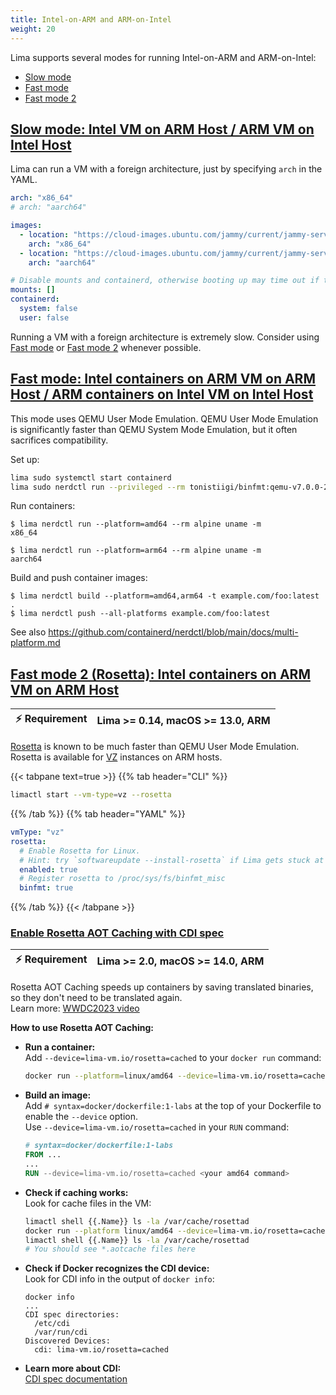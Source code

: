 ```yaml
---
title: Intel-on-ARM and ARM-on-Intel
weight: 20
---
```


Lima supports several modes for running Intel-on-ARM and ARM-on-Intel:
- [Slow mode](#slow-mode)
- [Fast mode](#fast-mode)
- [Fast mode 2](#fast-mode-2)

## [Slow mode: Intel VM on ARM Host / ARM VM on Intel Host](#slow-mode)

Lima can run a VM with a foreign architecture, just by specifying `arch` in the YAML.

```yaml
arch: "x86_64"
# arch: "aarch64"

images:
  - location: "https://cloud-images.ubuntu.com/jammy/current/jammy-server-cloudimg-amd64.img"
    arch: "x86_64"
  - location: "https://cloud-images.ubuntu.com/jammy/current/jammy-server-cloudimg-arm64.img"
    arch: "aarch64"

# Disable mounts and containerd, otherwise booting up may time out if the host is slow
mounts: []
containerd:
  system: false
  user: false
```

Running a VM with a foreign architecture is extremely slow.
Consider using [Fast mode](#fast-mode) or [Fast mode 2](#fast-mode-2) whenever possible.

## [Fast mode: Intel containers on ARM VM on ARM Host / ARM containers on Intel VM on Intel Host](#fast-mode)

This mode uses QEMU User Mode Emulation.
QEMU User Mode Emulation is significantly faster than QEMU System Mode Emulation, but it often sacrifices compatibility.

Set up:
```bash
lima sudo systemctl start containerd
lima sudo nerdctl run --privileged --rm tonistiigi/binfmt:qemu-v7.0.0-28@sha256:66e11bea77a5ea9d6f0fe79b57cd2b189b5d15b93a2bdb925be22949232e4e55 --install all
```

Run containers:
```console
$ lima nerdctl run --platform=amd64 --rm alpine uname -m
x86_64

$ lima nerdctl run --platform=arm64 --rm alpine uname -m
aarch64
```

Build and push container images:
```console
$ lima nerdctl build --platform=amd64,arm64 -t example.com/foo:latest .
$ lima nerdctl push --all-platforms example.com/foo:latest
```

See also https://github.com/containerd/nerdctl/blob/main/docs/multi-platform.md

## [Fast mode 2 (Rosetta): Intel containers on ARM VM on ARM Host](#fast-mode-2)

| ⚡ Requirement | Lima >= 0.14, macOS >= 13.0, ARM |
|-------------------|----------------------------------|

[Rosetta](https://developer.apple.com/documentation/virtualization/running_intel_binaries_in_linux_vms_with_rosetta) is known to be much faster than QEMU User Mode Emulation.
Rosetta is available for [VZ](../vmtype/#vz) instances on ARM hosts.

{{< tabpane text=true >}}
{{% tab header="CLI" %}}
```bash
limactl start --vm-type=vz --rosetta
```
{{% /tab %}}
{{% tab header="YAML" %}}
```yaml
vmType: "vz"
rosetta:
  # Enable Rosetta for Linux.
  # Hint: try `softwareupdate --install-rosetta` if Lima gets stuck at `Installing rosetta...`
  enabled: true
  # Register rosetta to /proc/sys/fs/binfmt_misc
  binfmt: true
```
{{% /tab %}}
{{< /tabpane >}}

### [Enable Rosetta AOT Caching with CDI spec](#rosetta-aot-caching)
| ⚡ Requirement | Lima >= 2.0, macOS >= 14.0, ARM |
|-------------------|----------------------------------|

Rosetta AOT Caching speeds up containers by saving translated binaries, so they don't need to be translated again.  
Learn more: [WWDC2023 video](https://developer.apple.com/videos/play/wwdc2023/10007/?time=721)

**How to use Rosetta AOT Caching:**

- **Run a container:**  
  Add `--device=lima-vm.io/rosetta=cached` to your `docker run` command:
  ```bash
  docker run --platform=linux/amd64 --device=lima-vm.io/rosetta=cached ...
  ```

- **Build an image:**  
  Add `# syntax=docker/dockerfile:1-labs` at the top of your Dockerfile to enable the `--device` option.  
  Use `--device=lima-vm.io/rosetta=cached` in your `RUN` command:
  ```Dockerfile
  # syntax=docker/dockerfile:1-labs
  FROM ...
  ...
  RUN --device=lima-vm.io/rosetta=cached <your amd64 command>
  ```

- **Check if caching works:**  
  Look for cache files in the VM:
  ```bash
  limactl shell {{.Name}} ls -la /var/cache/rosettad
  docker run --platform linux/amd64 --device=lima-vm.io/rosetta=cached ubuntu echo hello
  limactl shell {{.Name}} ls -la /var/cache/rosettad
  # You should see *.aotcache files here
  ```

- **Check if Docker recognizes the CDI device:**  
  Look for CDI info in the output of `docker info`:
  ```console
  docker info
  ...
  CDI spec directories:
    /etc/cdi
    /var/run/cdi
  Discovered Devices:
    cdi: lima-vm.io/rosetta=cached
  ```

- **Learn more about CDI:**  
  [CDI spec documentation](https://github.com/cncf-tags/container-device-interface/blob/main/SPEC.md)
